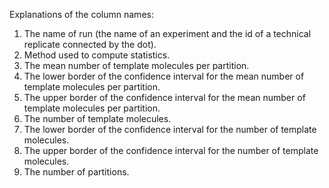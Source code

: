 Explanations of the column names:

1. The name of run (the name of an experiment and the id of a technical replicate connected by the dot).
1. Method used to compute statistics.
1. The mean number of template molecules per partition.
1. The lower border of the confidence interval for the mean number of template molecules per partition.
1. The upper border of the confidence interval for the mean number of template molecules per partition.
1. The number of template molecules.
1. The lower border of the confidence interval for the number of template molecules.
1. The upper border of the confidence interval for the number of template molecules.
1. The number of partitions.